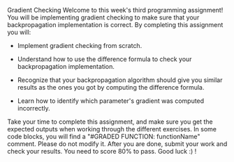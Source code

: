 Gradient Checking
Welcome to this week's third programming assignment! You will be implementing gradient checking to make sure that your backpropagation implementation is correct. By completing this assignment you will:

- Implement gradient checking from scratch.

- Understand how to use the difference formula to check your backpropagation implementation.

- Recognize that your backpropagation algorithm should give you similar results as the ones you got by computing the difference formula.

- Learn how to identify which parameter's gradient was computed incorrectly.

Take your time to complete this assignment, and make sure you get the expected outputs when working through the different exercises. In some code blocks, you will find a "#GRADED FUNCTION: functionName" comment. Please do not modify it. After you are done, submit your work and check your results. You need to score 80% to pass. Good luck :) !